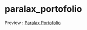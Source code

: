 # paralax_portofolio
 
Preview : <a href="https://paralax-portofolio.netlify.app/" target="_blank" rel="noopener noreferrer">Paralax Portofolio</a>

